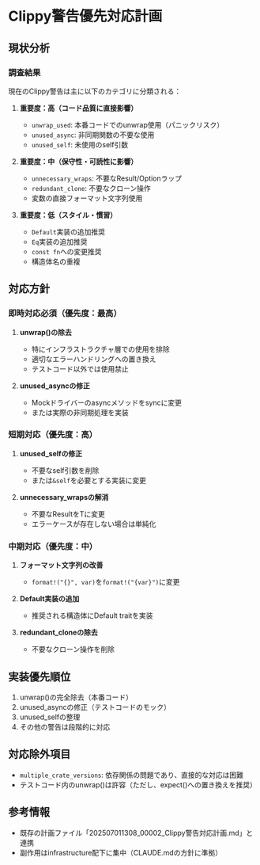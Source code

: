 # Clippy警告優先対応計画

## 現状分析

### 調査結果
現在のClippy警告は主に以下のカテゴリに分類される：

1. **重要度：高（コード品質に直接影響）**
   - `unwrap_used`: 本番コードでのunwrap使用（パニックリスク）
   - `unused_async`: 非同期関数の不要な使用
   - `unused_self`: 未使用のself引数

2. **重要度：中（保守性・可読性に影響）**
   - `unnecessary_wraps`: 不要なResult/Optionラップ
   - `redundant_clone`: 不要なクローン操作
   - 変数の直接フォーマット文字列使用

3. **重要度：低（スタイル・慣習）**
   - `Default`実装の追加推奨
   - `Eq`実装の追加推奨
   - `const fn`への変更推奨
   - 構造体名の重複

## 対応方針

### 即時対応必須（優先度：最高）
1. **unwrap()の除去**
   - 特にインフラストラクチャ層での使用を排除
   - 適切なエラーハンドリングへの置き換え
   - テストコード以外では使用禁止

2. **unused_asyncの修正**
   - Mockドライバーのasyncメソッドをsyncに変更
   - または実際の非同期処理を実装

### 短期対応（優先度：高）
1. **unused_selfの修正**
   - 不要なself引数を削除
   - または`&self`を必要とする実装に変更

2. **unnecessary_wrapsの解消**
   - 不要なResult<T>をTに変更
   - エラーケースが存在しない場合は単純化

### 中期対応（優先度：中）
1. **フォーマット文字列の改善**
   - `format!("{}", var)`を`format!("{var}")`に変更

2. **Default実装の追加**
   - 推奨される構造体にDefault traitを実装

3. **redundant_cloneの除去**
   - 不要なクローン操作を削除

## 実装優先順位
1. unwrap()の完全除去（本番コード）
2. unused_asyncの修正（テストコードのモック）
3. unused_selfの整理
4. その他の警告は段階的に対応

## 対応除外項目
- `multiple_crate_versions`: 依存関係の問題であり、直接的な対応は困難
- テストコード内のunwrap()は許容（ただし、expect()への置き換えを推奨）

## 参考情報
- 既存の計画ファイル「202507011308_00002_Clippy警告対応計画.md」と連携
- 副作用はinfrastructure配下に集中（CLAUDE.mdの方針に準拠）